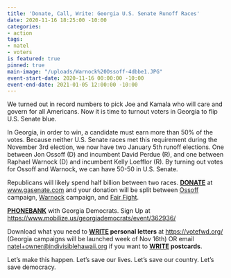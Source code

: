 ```yaml
---
title: 'Donate, Call, Write: Georgia U.S. Senate Runoff Races'
date: 2020-11-16 18:25:00 -10:00
categories:
- action
tags:
- natel
- voters
is featured: true
pinned: true
main-image: "/uploads/Warnock%20Ossoff-4dbbe1.JPG"
event-start-date: 2020-11-16 00:00:00 -10:00
event-end-date: 2021-01-05 12:00:00 -10:00
---
```


We turned out in record numbers to pick Joe and Kamala who will care and govern for all Americans.  Now it is time to turnout voters in Georgia to flip U.S. Senate blue. 

In Georgia, in order to win, a candidate must earn more than 50% of the votes. Because neither U.S. Senate races met this requirement during the November 3rd election, we now have two January 5th runoff elections. One between Jon Ossoff (D) and incumbent David Perdue (R), and one between Raphael Warnock (D) and incumbent Kelly Loefflor (R).  By turning out votes for Ossoff and Warnock, we can have 50-50 in U.S. Senate.  

Republicans will likely spend half billion between two races.  **[DONATE](https://secure.actblue.com/donate/georgiasenate)** at www.gasenate.com and your donation will be split between [Ossoff](https://electjon.com/) campaign, [Warnock](https://warnockforgeorgia.com/) campaign, and [Fair Fight](https://fairfight.com/).  

**[PHONEBANK](https://www.mobilize.us/georgiademocrats/event/362936/)** with Georgia Democrats. Sign Up at https://www.mobilize.us/georgiademocrats/event/362936/

Download what you need to **[WRITE](https://votefwd.org/) personal letters** at https://votefwd.org/ (Georgia campaigns will be launched week of Nov 16th) OR email natel+owner@indivisiblehawaii.org if you want to **[WRITE](https://postcardstoswingstates.com/) postcards**.

Let’s make this happen. Let’s save our lives. Let’s save our country. Let’s save democracy.